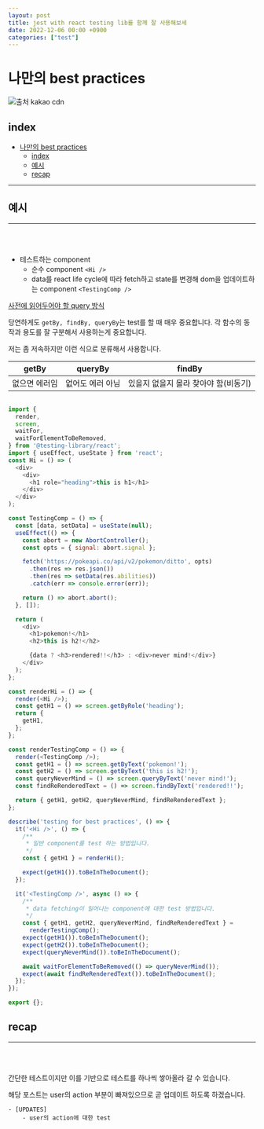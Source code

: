 ```yaml
---
layout: post
title: jest with react testing lib를 함께 잘 사용해보세
date: 2022-12-06 00:00 +0900
categories: ["test"]
---
```


# 나만의 best practices

![출처 kakao cdn](https://blog.kakaocdn.net/dn/m3uyo/btrqLXSFaTj/2apK099o8uI4HJ8OdLNOe1/img.jpg)



## index 
- [나만의 best practices](#나만의-best-practices)
  - [index](#index)
  - [예시](#예시)
  - [recap](#recap)

---
 
## 예시
--- 
<br>
<br>

- 테스트하는 component
    - 순수 component `<Hi />`
    - data를 react life cycle에 따라 fetch하고 state를 변경해 dom을 업데이트하는 component `<TestingComp />`


[사전에 읽어두어야 할 query 방식](https://testing-library.com/docs/dom-testing-library/cheatsheet/#queries)

당연하게도 `getBy, findBy, queryBy`는 test를 할 때 매우 중요합니다. 각 함수의 동작과 용도를 잘 구분해서 사용하는게 중요합니다.

저는 좀 저속하지만 이런 식으로 분류해서 사용합니다.

| getBy  | queryBy  | findBy  |   
|---|---|---|
| 없으면 에러임  | 없어도 에러 아님  | 있을지 없을지 몰라 찾아야 함(비동기)  |

```js

import {
  render,
  screen,
  waitFor,
  waitForElementToBeRemoved,
} from '@testing-library/react';
import { useEffect, useState } from 'react';
const Hi = () => (
  <div>
    <div>
      <h1 role="heading">this is h1</h1>
    </div>
  </div>
);

const TestingComp = () => {
  const [data, setData] = useState(null);
  useEffect(() => {
    const abort = new AbortController();
    const opts = { signal: abort.signal };

    fetch('https://pokeapi.co/api/v2/pokemon/ditto', opts)
      .then(res => res.json())
      .then(res => setData(res.abilities))
      .catch(err => console.error(err));

    return () => abort.abort();
  }, []);

  return (
    <div>
      <h1>pokemon!</h1>
      <h2>this is h2!</h2>

      {data ? <h3>rendered!!</h3> : <div>never mind!</div>}
    </div>
  );
};

const renderHi = () => {
  render(<Hi />);
  const getH1 = () => screen.getByRole('heading');
  return {
    getH1,
  };
};

const renderTestingComp = () => {
  render(<TestingComp />);
  const getH1 = () => screen.getByText('pokemon!');
  const getH2 = () => screen.getByText('this is h2!');
  const queryNeverMind = () => screen.queryByText('never mind!');
  const findReRenderedText = () => screen.findByText('rendered!!');

  return { getH1, getH2, queryNeverMind, findReRenderedText };
};

describe('testing for best practices', () => {
  it('<Hi />', () => {
    /**
     * 일반 component를 test 하는 방법입니다.
     */
    const { getH1 } = renderHi();

    expect(getH1()).toBeInTheDocument();
  });

  it('<TestingComp />', async () => {
    /**
     * data fetching이 일어나는 component에 대한 test 방법입니다.
     */
    const { getH1, getH2, queryNeverMind, findReRenderedText } =
      renderTestingComp();
    expect(getH1()).toBeInTheDocument();
    expect(getH2()).toBeInTheDocument();
    expect(queryNeverMind()).toBeInTheDocument();

    await waitForElementToBeRemoved(() => queryNeverMind());
    expect(await findReRenderedText()).toBeInTheDocument();
  });
});

export {};

```

## recap 
--- 
<br>
<br>

간단한 테스트이지만 이를 기반으로 테스트를 하나씩 쌓아올라 갈 수 있습니다.

해당 포스트는 user의 action 부분이 빠져있으므로 곧 업데이트 하도록 하겠습니다.

    - [UPDATES]
        - user의 action에 대한 test   